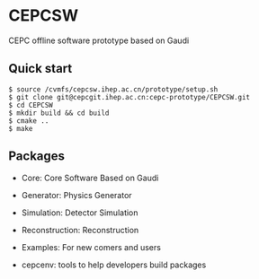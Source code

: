# CEPCSW

CEPC offline software prototype based on Gaudi

## Quick start

```
$ source /cvmfs/cepcsw.ihep.ac.cn/prototype/setup.sh
$ git clone git@cepcgit.ihep.ac.cn:cepc-prototype/CEPCSW.git
$ cd CEPCSW
$ mkdir build && cd build
$ cmake ..
$ make
```

## Packages

* Core: Core Software Based on Gaudi

* Generator: Physics Generator

* Simulation: Detector Simulation

* Reconstruction: Reconstruction

* Examples: For new comers and users

* cepcenv: tools to help developers build packages

